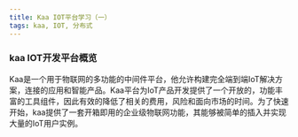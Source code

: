 ```yaml
---
title: Kaa IOT平台学习（一）
tags: kaa, IOT, 分布式
---
```


### kaa IOT开发平台概览

Kaa是一个用于物联网的多功能的中间件平台，他允许构建完全端到端IoT解决方案，连接的应用和智能产品。Kaa平台为IoT产品开发提供了一个开放的，功能丰富的工具组件，因此有效的降低了相关的费用，风险和面向市场的时间。为了快速开始，kaa提供了一套开箱即用的企业级物联网功能，其能够被简单的插入并实现大量的IoT用户实例。


